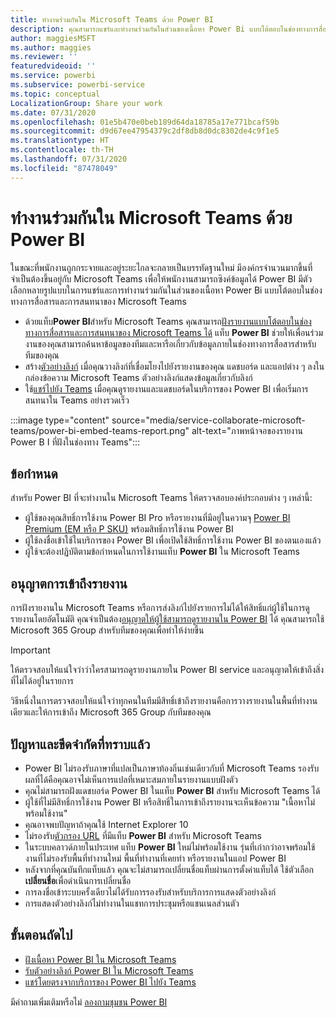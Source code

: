 ```yaml
---
title: ทำงานร่วมกันใน Microsoft Teams ด้วย Power BI
description: คุณสามารถแชร์และทำงานร่วมกันในส่วนของเนื้อหา Power Bi แบบโต้ตอบในช่องทางการสื่อสารและการสนทนาของ Microsoft Teams ได้อย่างง่ายดาย
author: maggiesMSFT
ms.author: maggies
ms.reviewer: ''
featuredvideoid: ''
ms.service: powerbi
ms.subservice: powerbi-service
ms.topic: conceptual
LocalizationGroup: Share your work
ms.date: 07/31/2020
ms.openlocfilehash: 01e5b470e0beb189d64da18785a17e771bcaf59b
ms.sourcegitcommit: d9d67ee47954379c2df8db8d0dc8302de4c9f1e5
ms.translationtype: HT
ms.contentlocale: th-TH
ms.lasthandoff: 07/31/2020
ms.locfileid: "87478049"
---
```

# <a name="collaborate-in-microsoft-teams-with-power-bi"></a>ทำงานร่วมกันใน Microsoft Teams ด้วย Power BI

ในขณะที่พนักงานถูกกระจายและอยู่ระยะไกลจะกลายเป็นบรรทัดฐานใหม่ มีองค์กรจำนวนมากขึ้นที่จำเป็นต้องขึ้นอยู่กับ Microsoft Teams เพื่อให้พนักงานสามารถซิงค์ข้อมูลได้ Power BI มีตัวเลือกหลายรูปแบบในการแชร์และการทำงานร่วมกันในส่วนของเนื้อหา Power Bi แบบโต้ตอบในช่องทางการสื่อสารและการสนทนาของ Microsoft Teams 

- ด้วยแท็บ**Power BI**สำหรับ Microsoft Teams คุณสามารถ[ฝังรายงานแบบโต้ตอบในช่องทางการสื่อสารและการสนทนาของ Microsoft Teams ได้](service-embed-report-microsoft-teams.md) แท็บ **Power BI** ช่วยให้เพื่อนร่วมงานของคุณสามารถค้นหาข้อมูลของทีมและหารือเกี่ยวกับข้อมูลภายในช่องทางการสื่อสารสำหรับทีมของคุณ 
- สร้าง[ตัวอย่างลิงก์](service-teams-link-preview.md) เมื่อคุณวางลิงก์ที่เชื่อมโยงไปยังรายงานของคุณ แดชบอร์ด และแอปต่าง ๆ ลงในกล่องข้อความ Microsoft Teams ตัวอย่างลิงก์แสดงข้อมูลเกี่ยวกับลิงก์ 
- ใช้[แชร์ไปยัง Teams](service-share-report-teams.md) เมื่อคุณดูรายงานและแดชบอร์ดในบริการของ Power BI เพื่อเริ่มการสนทนาใน Teams อย่างรวดเร็ว
 
:::image type="content" source="media/service-collaborate-microsoft-teams/power-bi-embed-teams-report.png" alt-text="ภาพหน้าจอของรายงาน Power B I ที่ฝังในช่องทาง Teams":::

## <a name="requirements"></a>ข้อกำหนด

สำหรับ Power BI ที่จะทำงานใน Microsoft Teams ให้ตรวจสอบองค์ประกอบต่าง ๆ เหล่านี้:

- ผู้ใช้ของคุณสิทธิ์การใช้งาน Power BI Pro หรือรายงานที่มีอยู่ในความจุ [Power BI Premium (EM หรือ P SKU)](../admin/service-premium-what-is.md) พร้อมสิทธิ์การใช้งาน Power BI
- ผู้ใช้ลงชื่อเข้าใช้ในบริการของ Power BI เพื่อเปิดใช้สิทธิ์การใช้งาน Power BI ของตนเองแล้ว
- ผู้ใช้จะต้องปฏิบัติตามข้อกำหนดในการใช้งานแท็บ **Power BI** ใน Microsoft Teams

## <a name="grant-access-to-reports"></a>อนุญาตการเข้าถึงรายงาน

การฝังรายงานใน Microsoft Teams หรือการส่งลิงก์ไปยังรายการไม่ได้ให้สิทธิ์แก่ผู้ใช้ในการดูรายงานโดยอัตโนมัติ คุณจำเป็นต้อง[อนุญาตให้ผู้ใช้สามารถดูรายงานใน Power BI](service-share-dashboards.md) ได้ คุณสามารถใช้ Microsoft 365 Group สำหรับทีมของคุณเพื่อทำให้ง่ายขึ้น

> [!IMPORTANT]
> ให้ตรวจสอบให้แน่ใจว่าว่าใครสามารถดูรายงานภายใน Power BI service และอนุญาตให้เข้าถึงสิ่งที่ไม่ได้อยู่ในรายการ

วิธีหนึ่งในการตรวจสอบให้แน่ใจว่าทุกคนในทีมมีสิทธิ์เข้าถึงรายงานคือการวางรายงานในพื้นที่ทำงานเดียวและให้การเข้าถึง Microsoft 365 Group กับทีมของคุณ

## <a name="known-issues-and-limitations"></a>ปัญหาและขีดจำกัดที่ทราบแล้ว

- Power BI ไม่รองรับภาษาที่แปลเป็นภาษาท้องถิ่นเช่นเดียวกับที่ Microsoft Teams รองรับ ผลที่ได้คือคุณอาจไม่เห็นการแปลที่เหมาะสมภายในรายงานแบบฝังตัว
- คุณไม่สามารถฝังแดชบอร์ด Power BI ในแท็บ **Power BI** สำหรับ Microsoft Teams ได้
- ผู้ใช้ที่ไม่มีสิทธิ์การใช้งาน Power BI หรือสิทธิ์ในการเข้าถึงรายงานจะเห็นข้อความ "เนื้อหาไม่พร้อมใช้งาน"
- คุณอาจพบปัญหาถ้าคุณใช้ Internet Explorer 10 <!--You can look at the [browsers support for Power BI](../consumer/end-user-browsers.md) and for [Microsoft 365](https://products.office.com/office-system-requirements#Browsers-section). -->
- ไม่รองรับ[ตัวกรอง URL](service-url-filters.md) ที่มีแท็บ **Power BI** สำหรับ Microsoft Teams
- ในระบบคลาวด์ภายในประเทศ แท็บ **Power BI** ใหม่ไม่พร้อมใช้งาน รุ่นที่เก่ากว่าอาจพร้อมใช้งานที่ไม่รองรับพื้นที่ทำงานใหม่ พื้นที่ทำงานที่เคยทำ หรือรายงานในแอป Power BI
- หลังจากที่คุณบันทึกแท็บแล้ว คุณจะไม่สามารถเปลี่ยนชื่อแท็บผ่านการตั้งค่าแท็บได้ ใช้ตัวเลือก**เปลี่ยนชื่อ**เพื่อดำเนินการเปลี่ยนชื่อ
- การลงชื่อเข้าระบบครั้งเดียวไม่ได้รับการรองรับสำหรับบริการการแสดงตัวอย่างลิงก์
- การแสดงตัวอย่างลิงก์ไม่ทำงานในแชทการประชุมหรือแชนเนลส่วนตัว

## <a name="next-steps"></a>ขั้นตอนถัดไป

- [ฝังเนื้อหา Power BI ใน Microsoft Teams](service-embed-report-microsoft-teams.md)
- [รับตัวอย่างลิงก์ Power BI ใน Microsoft Teams](service-teams-link-preview.md)
- [แชร์โดยตรงจากบริการของ Power BI ไปยัง Teams](service-share-report-teams.md)

มีคำถามเพิ่มเติมหรือไม่ [ลองถามชุมชน Power BI](https://community.powerbi.com/)
